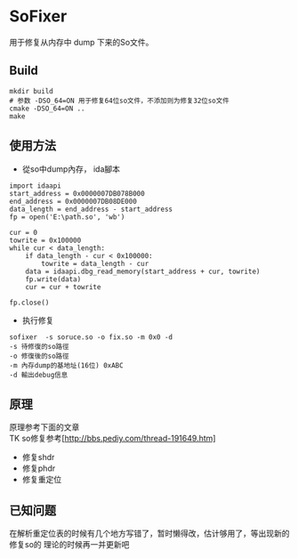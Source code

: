 # SoFixer
用于修复从内存中 dump 下来的So文件。
## Build
```shell
mkdir build
# 参数 -DSO_64=ON 用于修复64位so文件，不添加则为修复32位so文件
cmake -DSO_64=ON ..
make
```

## 使用方法
* 從so中dump內存， ida腳本
```$cpp
import idaapi
start_address = 0x0000007DB078B000
end_address = 0x0000007DB08DE000
data_length = end_address - start_address
fp = open('E:\path.so', 'wb')

cur = 0
towrite = 0x100000
while cur < data_length:
    if data_length - cur < 0x100000:
        towrite = data_length - cur
    data = idaapi.dbg_read_memory(start_address + cur, towrite)
    fp.write(data)
    cur = cur + towrite

fp.close()
```
* 执行修复
```$cpp
sofixer  -s soruce.so -o fix.so -m 0x0 -d 
-s 待修復的so路徑
-o 修復後的so路徑
-m 內存dump的基地址(16位) 0xABC
-d 輸出debug信息
```

## 原理
原理参考下面的文章  
TK so修复参考[http://bbs.pediy.com/thread-191649.htm]
* 修复shdr
* 修复phdr
* 修复重定位

## 已知问题
在解析重定位表的时候有几个地方写错了，暂时懒得改，估计够用了，等出现新的修复so的
理论的时候再一并更新吧

